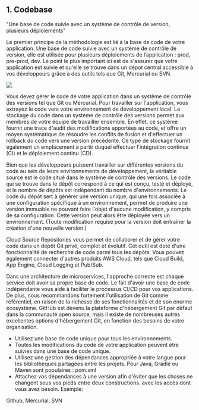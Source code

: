 ## 1. Codebase
"Une base de code suivie avec un système de contrôle de version, plusieurs déploiements"

Le premier principe de la méthodologie est lié à la base de code de votre application. Une base de code suivie avec un système de contrôle de version, elle est utilisée pour plusieurs déploiements de l’application : prod, pre-prod, dev.
Le point le plus important ici est de s'assurer que votre application est suivie et qu'elle se trouve dans un dépot central accessible à vos développeurs grâce à des outils tels que Git, Mercurial ou SVN.

![](./images/base_de_code.png)


Vous devez gérer le code de votre application dans un système de contrôle des versions tel que Git ou Mercurial. Pour travailler sur l'application, vous extrayez le code vers votre environnement de développement local. Le stockage du code dans un système de contrôle des versions permet aux membres de votre équipe de travailler ensemble. En effet, ce système fournit une trace d'audit des modifications apportées au code, et offre un moyen systématique de résoudre les conflits de fusion et d'effectuer un rollback du code vers une version précédente. Ce type de stockage fournit également un emplacement à partir duquel effectuer l'intégration continue (CI) et le déploiement continu (CD).

Bien que les développeurs puissent travailler sur différentes versions du code au sein de leurs environnements de développement, la véritable source est le code situé dans le système de contrôle des versions. Le code qui se trouve dans le dépôt correspond à ce qui est conçu, testé et déployé, et le nombre de dépôts est indépendant du nombre d'environnements. Le code du dépôt sert à générer une version unique, qui une fois associée à une configuration spécifique à un environnement, permet de produire une version immuable ne pouvant faire l'objet d'aucune modification, y compris de sa configuration. Cette version peut alors être déployée vers un environnement. (Toute modification requise pour la version doit entraîner la création d'une nouvelle version.)

Cloud Source Repositories vous permet de collaborer et de gérer votre code dans un dépôt Git privé, complet et évolutif. Cet outil est doté d'une fonctionnalité de recherche de code parmi tous les dépôts. Vous pouvez également connecter d'autres produits AWS Cloud, tels que Cloud Build, App Engine, Cloud Logging et Pub/Sub.

Dans une architecture de microservices, l'approche correcte est chaque service doit avoir sa propre base de code. Le fait d'avoir une base de code indépendante vous aide à faciliter le processus CI/CD pour vos applications.
De plus, nous recommandons fortement l'utilisation de Git comme référentiel, en raison de la richesse de ses fonctionnalités et de son énorme écosystème. GitHub est devenu la plateforme d'hébergement Git par défaut dans la communauté open source, mais il existe de nombreuses autres excellentes options d'hébergement Git, en fonction des besoins de votre organisation.

- Utilisez une base de code unique pour tous les environnements.
- Toutes les modifications du code de votre application peuvent être suivies dans une base de code unique.
- Utilisez une gestion des dépendances appropriée à votre langue pour les bibliothèques partagées entre les projets. Pour Java, Gradle ou Maven sont populaires : pom.xml
- Attachez vos dépendances à une version afin d'éviter que les choses ne changent sous vos pieds entre deux constructions.
avec les accès dont vous avez besoin. 
Exemple:

Github, Mercurial, SVN